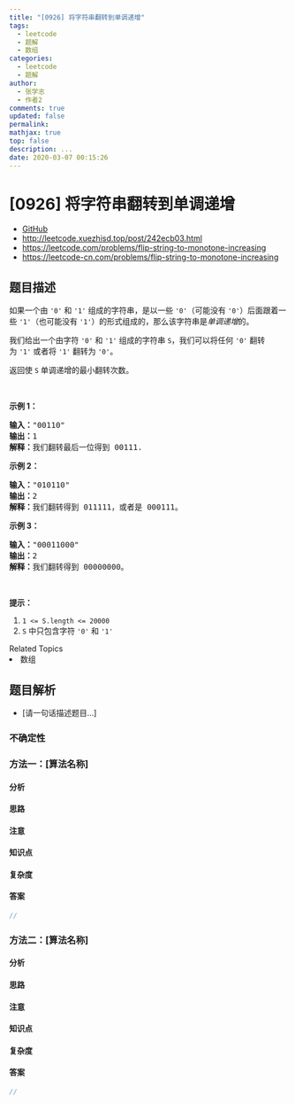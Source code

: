 ```yaml
---
title: "[0926] 将字符串翻转到单调递增"
tags:
  - leetcode
  - 题解
  - 数组
categories:
  - leetcode
  - 题解
author:
  - 张学志
  - 作者2
comments: true
updated: false
permalink:
mathjax: true
top: false
description: ...
date: 2020-03-07 00:15:26
---
```



# [0926] 将字符串翻转到单调递增
* [GitHub](https://github.com/algoboy101/LeetCodeCrowdsource/tree/master/_posts/QA/%5B0926%5D%20%E5%B0%86%E5%AD%97%E7%AC%A6%E4%B8%B2%E7%BF%BB%E8%BD%AC%E5%88%B0%E5%8D%95%E8%B0%83%E9%80%92%E5%A2%9E.md)
* http://leetcode.xuezhisd.top/post/242ecb03.html
* https://leetcode.com/problems/flip-string-to-monotone-increasing
* https://leetcode-cn.com/problems/flip-string-to-monotone-increasing


## 题目描述

<p>如果一个由&nbsp;<code>&#39;0&#39;</code> 和 <code>&#39;1&#39;</code>&nbsp;组成的字符串，是以一些 <code>&#39;0&#39;</code>（可能没有 <code>&#39;0&#39;</code>）后面跟着一些 <code>&#39;1&#39;</code>（也可能没有 <code>&#39;1&#39;</code>）的形式组成的，那么该字符串是<em>单调递增</em>的。</p>

<p>我们给出一个由字符 <code>&#39;0&#39;</code> 和 <code>&#39;1&#39;</code>&nbsp;组成的字符串&nbsp;<code>S</code>，我们可以将任何&nbsp;<code>&#39;0&#39;</code> 翻转为&nbsp;<code>&#39;1&#39;</code>&nbsp;或者将&nbsp;<code>&#39;1&#39;</code>&nbsp;翻转为&nbsp;<code>&#39;0&#39;</code>。</p>

<p>返回使 <code>S</code> 单调递增的最小翻转次数。</p>

<p>&nbsp;</p>

<p><strong>示例 1：</strong></p>

<pre><strong>输入：</strong>&quot;00110&quot;
<strong>输出：</strong>1
<strong>解释：</strong>我们翻转最后一位得到 00111.
</pre>

<p><strong>示例 2：</strong></p>

<pre><strong>输入：</strong>&quot;010110&quot;
<strong>输出：</strong>2
<strong>解释：</strong>我们翻转得到 011111，或者是 000111。
</pre>

<p><strong>示例 3：</strong></p>

<pre><strong>输入：</strong>&quot;00011000&quot;
<strong>输出：</strong>2
<strong>解释：</strong>我们翻转得到 00000000。
</pre>

<p>&nbsp;</p>

<p><strong>提示：</strong></p>

<ol>
	<li><code>1 &lt;= S.length &lt;= 20000</code></li>
	<li><code>S</code> 中只包含字符&nbsp;<code>&#39;0&#39;</code>&nbsp;和&nbsp;<code>&#39;1&#39;</code></li>
</ol>
<div><div>Related Topics</div><div><li>数组</li></div></div>


## 题目解析
* [请一句话描述题目...]

### 不确定性


### 方法一：[算法名称]

#### 分析

#### 思路

#### 注意

#### 知识点

#### 复杂度

#### 答案

```cpp
//
```


### 方法二：[算法名称]

#### 分析

#### 思路

#### 注意

#### 知识点

#### 复杂度

#### 答案

```cpp
//
```


